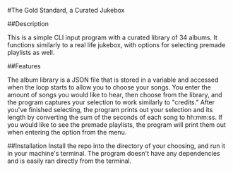 #The Gold Standard, a Curated Jukebox

##Description

This is a simple CLI input program with a curated library of 34 albums.
It functions similarly to a real life jukebox, with options for selecting premade playlists as well.

##Features

The album library is a JSON file that is stored in a variable and accessed when the loop starts to allow you to choose your songs. 
You enter the amount of songs you would like to hear, then choose from the library, and the program captures your selection to work similarly to "credits." 
After you've finished selecting, the program prints out your selection and its length by converting the sum of the seconds of each song to hh:mm:ss. 
If you would like to see the premade playlists, the program will print them out when entering the option from the menu.


##Installation
Install the repo into the directory of your choosing, and run it in your machine's terminal. The program doesn't have any dependencies and is easily ran directly from the terminal.
